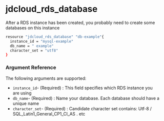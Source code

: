# jdcloud\_rds\_database

After a RDS instance has been created, you probably need to create some databases on this instance

```bash
resource "jdcloud_rds_database" "db-example"{
  instance_id = "mysql-example"
  db_name = " example"
  character_set = "utf8"
}
```

### Argument Reference 

The following arguments are supported:

* `instance_id`- \(Required\) : This field specifies which RDS instance you are using 
* `db_name`- \(Required\) : Name your database. Each database should have a unique name
* `character_set`- \(Required\) : Candidate character set contains: Utf-8 / SQL\_Latin1\_General\_CP1\_CI\_AS . etc



